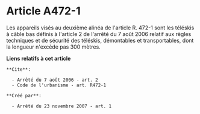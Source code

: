 # Article A472-1

Les appareils visés au deuxième alinéa de l'article R. 472-1 sont les téléskis à câble bas définis à l'article 2 de l'arrêté
du 7 août 2006 relatif aux règles techniques et de sécurité des téléskis, démontables et transportables, dont la longueur
n'excède pas 300 mètres.

**Liens relatifs à cet article**

	**Cite**:

	  - Arrêté du 7 août 2006 - art. 2
	  - Code de l'urbanisme - art. R472-1

	**Créé par**:

	  - Arrêté du 23 novembre 2007 - art. 1
